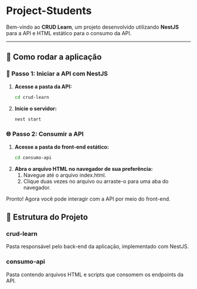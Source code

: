 # Project-Students

Bem-vindo ao **CRUD Learn**, um projeto desenvolvido utilizando **NestJS** para a API e HTML estático para o consumo da API.  

---

## 🚀 Como rodar a aplicação

### 📂 Passo 1: Iniciar a API com NestJS

1. **Acesse a pasta da API:**
   ```bash
   cd crud-learn
   
2. **Inicie o servidor:**
   ```bash
   nest start

### 🌐 Passo 2: Consumir a API

1. **Acesse a pasta do front-end estático:**
   ```bash
   cd consumo-api
   
2. **Abra o arquivo HTML no navegador de sua preferência:**
   1. Navegue até o arquivo index.html.
   2. Clique duas vezes no arquivo ou arraste-o para uma aba do navegador.
      
Pronto! Agora você pode interagir com a API por meio do front-end.

## 📝 Estrutura do Projeto

### crud-learn
Pasta responsável pelo back-end da aplicação, implementado com NestJS.

### consumo-api
Pasta contendo arquivos HTML e scripts que consomem os endpoints da API.
